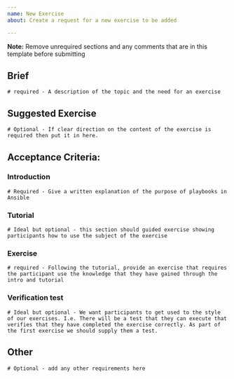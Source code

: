 ```yaml
---
name: New Exercise
about: Create a request for a new exercise to be added

---
```


**Note:** Remove unrequired sections and any comments that are in this template before submitting

## Brief
`# required - A description of the topic and the need for an exercise`


## Suggested Exercise
`# Optional - If clear direction on the content of the exercise is required then put it in here.`


## Acceptance Criteria:
### Introduction
`# Required - Give a written explanation of the purpose of playbooks in Ansible`


### Tutorial
`# Ideal but optional - this section should guided exercise showing participants how to use the subject of the exercise`

### Exercise
`# required - Following the tutorial, provide an exercise that requires the participant use the knowledge that they have gained through the intro and tutorial`

### Verification test
`# Ideal but optional - We want participants to get used to the style of our exercises. I.e. There will be a test that they can execute that verifies that they have completed the exercise correctly. As part of the first exercise we should supply them a test.`


## Other
`# Optional - add any other requirements here`
